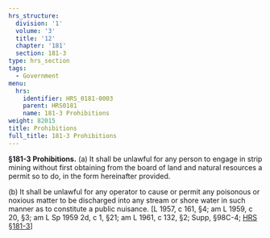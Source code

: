 ```yaml
---
hrs_structure:
  division: '1'
  volume: '3'
  title: '12'
  chapter: '181'
  section: 181-3
type: hrs_section
tags:
  - Government
menu:
  hrs:
    identifier: HRS_0181-0003
    parent: HRS0181
    name: 181-3 Prohibitions
weight: 82015
title: Prohibitions
full_title: 181-3 Prohibitions
---
```

**§181-3 Prohibitions.** (a) It shall be unlawful for any person to engage in strip mining without first obtaining from the board of land and natural resources a permit so to do, in the form hereinafter provided.

(b) It shall be unlawful for any operator to cause or permit any poisonous or noxious matter to be discharged into any stream or shore water in such manner as to constitute a public nuisance. [L 1957, c 161, §4; am L 1959, c 20, §3; am L Sp 1959 2d, c 1, §21; am L 1961, c 132, §2; Supp, §98C-4; [HRS §181-3](/title-12/chapter-181/section-181-3/)]